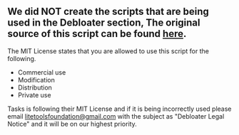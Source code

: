 ## We did NOT create the scripts that are being used in the Debloater section, The original source of this script can be found <a href="https://github.com/Sycnex/Windows10Debloater">here</a>.

The MIT License states that you are allowed to use this script for the following.
 - Commercial use
 - Modification
 - Distribution
 - Private use

Tasks is following their MIT License and if it is being incorrectly used please email litetoolsfoundation@gmail.com with the subject as "Debloater Legal Notice" and it will be 
on our highest priority.
